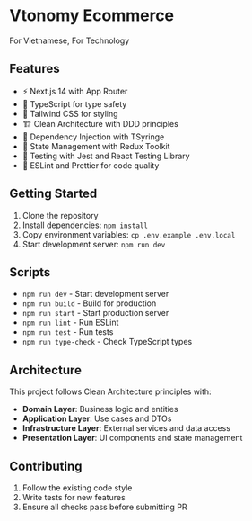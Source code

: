 # Vtonomy Ecommerce

For Vietnamese, For Technology

## Features

- ⚡ Next.js 14 with App Router
- 🔷 TypeScript for type safety
- 🎨 Tailwind CSS for styling
- 🏗️ Clean Architecture with DDD principles
- 💉 Dependency Injection with TSyringe
- 🔄 State Management with Redux Toolkit
- 🧪 Testing with Jest and React Testing Library
- 📏 ESLint and Prettier for code quality

## Getting Started

1. Clone the repository
2. Install dependencies: `npm install`
3. Copy environment variables: `cp .env.example .env.local`
4. Start development server: `npm run dev`

## Scripts

- `npm run dev` - Start development server
- `npm run build` - Build for production
- `npm run start` - Start production server
- `npm run lint` - Run ESLint
- `npm run test` - Run tests
- `npm run type-check` - Check TypeScript types

## Architecture

This project follows Clean Architecture principles with:

- **Domain Layer**: Business logic and entities
- **Application Layer**: Use cases and DTOs
- **Infrastructure Layer**: External services and data access
- **Presentation Layer**: UI components and state management

## Contributing

1. Follow the existing code style
2. Write tests for new features
3. Ensure all checks pass before submitting PR
